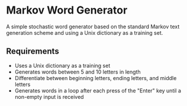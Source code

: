# Markov Word Generator
A simple stochastic word generator based on the standard Markov text generation scheme and using a Unix dictionary as a training set.

## Requirements
- Uses a Unix dictionary as a training set
- Generates words between 5 and 10 letters in length
- Differentiate between beginning letters, ending letters, and middle letters
- Generates words in a loop after each press of the "Enter" key until a non-empty input is received
